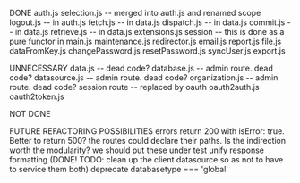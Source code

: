 DONE
auth.js
selection.js -- merged into auth.js and renamed scope
logout.js -- in auth.js
fetch.js -- in data.js
dispatch.js -- in data.js
commit.js -- in data.js
retrieve.js -- in data.js
extensions.js
session -- this is done as a pure functor in main.js
maintenance.js
redirector.js
email.js
report.js
file.js
dataFromKey.js
changePassword.js
resetPassword.js
syncUser.js
export.js

UNNECESSARY
data.js -- dead code?
database.js -- admin route. dead code?
datasource.js -- admin route. dead code?
organization.js -- admin route. dead code?
session route -- replaced by oauth
oauth2auth.js
oauth2token.js

NOT DONE

FUTURE REFACTORING POSSIBILITIES
errors return 200 with isError: true. Better to return 500?
the routes could declare their paths. Is the indirection worth the modularity?
we should put these under test
unify response formatting (DONE! TODO: clean up the client datasource so as not to have to service them both)
deprecate databasetype === 'global'
